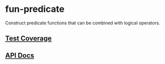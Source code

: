 # fun-predicate

Construct predicate functions that can be combined with logical operators.

## [Test Coverage][1]

## [API Docs][2]

[1]: https://bagrounds.gitlab.io/fun-predicate/coverage/lcov-report/index.html
[2]: https://bagrounds.gitlab.io/fun-predicate/docs/index.html

